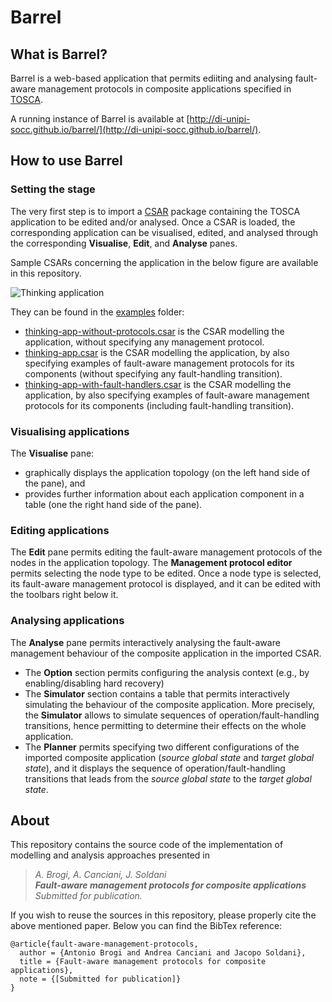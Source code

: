 # Barrel

## What is Barrel?
Barrel is a web-based application that permits ediiting and analysing fault-aware management protocols in composite applications specified in [TOSCA](http://docs.oasis-open.org/tosca/TOSCA/v1.0/TOSCA-v1.0.html).

A running instance of Barrel is available at [http://di-unipi-socc.github.io/barrel/](http://di-unipi-socc.github.io/barrel/). 

## How to use Barrel
### Setting the stage
The very first step is to import a [CSAR](http://docs.oasis-open.org/tosca/TOSCA/v1.0/os/TOSCA-v1.0-os.html#_Toc356403711) package containing the TOSCA application to be edited and/or analysed. Once a CSAR is loaded, the corresponding application can be visualised, edited, and analysed through the corresponding __Visualise__, __Edit__, and __Analyse__ panes.

Sample CSARs concerning the application in the below figure are available in this repository.

![Thinking application](https://raw.githubusercontent.com/di-unipi-socc/barrel/master/examples/thinking-app.png)

They can be found in the [examples](https://github.com/di-unipi-socc/barrel/tree/master/examples) folder:
* [thinking-app-without-protocols.csar](https://github.com/di-unipi-socc/barrel/raw/master/examples/thinking-app-without-protocols.csar) is the CSAR modelling the application, without specifying any management protocol.
* [thinking-app.csar](https://github.com/di-unipi-socc/barrel/raw/master/examples/thinking-app.csar) is the CSAR modelling the application, by also specifying examples of fault-aware management protocols for its components (without specifying any fault-handling transition).
* [thinking-app-with-fault-handlers.csar](https://github.com/di-unipi-socc/barrel/raw/master/examples/thinking-app-with-fault-handlers.csar) is the CSAR modelling the application, by also specifying examples of fault-aware management protocols for its components (including fault-handling transition).

### Visualising applications

The __Visualise__ pane:
* graphically displays the application topology (on the left hand side of the pane), and
* provides further information about each application component in a table (one the right hand side of the pane). 

### Editing applications

The __Edit__ pane permits editing the fault-aware management protocols of the nodes in the application topology. 
The __Management protocol editor__ permits selecting the node type to be edited. 
Once a node type is selected, its fault-aware management protocol is displayed, and it can be edited with the toolbars right below it.

### Analysing applications

The __Analyse__ pane permits interactively analysing the fault-aware management behaviour of the composite application in the imported CSAR.
* The __Option__ section permits configuring the analysis context (e.g., by enabling/disabling hard recovery) 
* The __Simulator__ section contains a table that permits interactively simulating the behaviour of the composite application. More precisely, the __Simulator__ allows to simulate sequences of operation/fault-handling transitions, hence permitting to determine their effects on the whole application. 
* The __Planner__ permits specifying two different configurations of the imported composite  application (*source global state* and *target global state*), and it displays the sequence of operation/fault-handling transitions that leads from the *source global state* to the *target global state*.

## About
This repository contains the source code of the implementation of modelling and analysis approaches presented in 
> _A. Brogi, A. Canciani, J. Soldani <br>
> **Fault-aware management protocols for composite applications** <br>
> Submitted for publication._ 

If you wish to reuse the sources in this repository, please properly cite the above mentioned paper. Below you can find the BibTex reference:
```
@article{fault-aware-management-protocols,
  author = {Antonio Brogi and Andrea Canciani and Jacopo Soldani},
  title = {Fault-aware management protocols for composite applications},
  note = {[Submitted for publication]}
}
```
